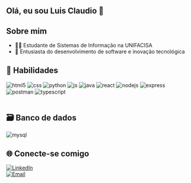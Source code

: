 ## Olá, eu sou Luis Claudio 👋  

## Sobre mim  
- 👨‍💻 Estudante de Sistemas de Informação na UNIFACISA  
- 🚀 Entusiasta do desenvolvimento de software e inovação tecnológica  

## 🔨 Habilidades  

<div style="display: inline_block">
  <img align="center" alt="html5" src="https://img.shields.io/badge/HTML5-E34F26?style=for-the-badge&logo=html5&logoColor=white" />
  <img align="center" alt="css" src="https://img.shields.io/badge/CSS3-1572B6?style=for-the-badge&logo=css3&logoColor=white" />
  <img align="center" alt=python src="https://img.shields.io/badge/Python-3776AB?style=for-the-badge&logo=python&logoColor=white" />
  <img align="center" alt="js" src="https://img.shields.io/badge/JavaScript-F7DF1E?style=for-the-badge&logo=javascript&logoColor=black" />
  <img align="center" alt="java" src="https://img.shields.io/badge/Java-007396?style=for-the-badge&logo=openjdk&logoColor=white" />
  <img align="center" alt="react" src="https://img.shields.io/badge/React-20232A?style=for-the-badge&logo=react&logoColor=61DAFB" />
  <img align="center" alt="nodejs" src="https://img.shields.io/badge/Node.js-339933?style=for-the-badge&logo=node.js&logoColor=white" />
  <img align="center" alt="express" src="https://img.shields.io/badge/Express-000000?style=for-the-badge&logo=express&logoColor=white" />
  <img align="center" alt="postman" src="https://img.shields.io/badge/Postman-FF6C37?style=for-the-badge&logo=postman&logoColor=white" />
  <img align="center" alt="typescript" src="https://img.shields.io/badge/TypeScript-3178C6?style=for-the-badge&logo=typescript&logoColor=white" />

</div><br/>

## 🗃 Banco de dados  

<div style="display: inline_block">
  <img align="center" alt="mysql" src="https://img.shields.io/badge/MySQL-005C84?style=for-the-badge&logo=mysql&logoColor=white" />
</div>

## 🌐 Conecte-se comigo  

[![LinkedIn](https://img.shields.io/badge/-LinkedIn-0A66C2?style=for-the-badge&logo=linkedin&logoColor=white)](www.linkedin.com/in/luis-claudio-brito-maracajá-907425340)  
[![Email](https://img.shields.io/badge/-Email-D14836?style=for-the-badge&logo=gmail&logoColor=white)](mailto:lcbmaracaja@outlook.com)
